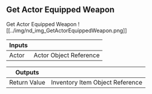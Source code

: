 ## Get Actor Equipped Weapon
Get Actor Equipped Weapon
![[../img/nd_img_GetActorEquippedWeapon.png]]

|Inputs||
|--|--|
| Actor | Actor Object Reference |

|Outputs||
|--|--|
| Return Value | Inventory Item Object Reference |
